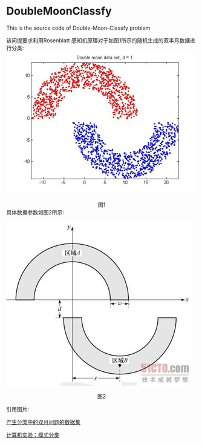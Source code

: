 # DoubleMoonClassfy
This is the source code of Double-Moon-Classfy problem

该问提要求利用Rosenblatt 感知机原理对于如图1所示的随机生成的双半月数据进行分类:
![](./res/timg.jpeg)
<center>图1</center>
具体数据参数如图2所示:

![](./res/timg-2.jpeg)
<center>图2</center>

引用图片:

[产生分类中的双月问题的数据集](http://www.cnblogs.com/cpointer/p/4908216.html)

[计算机实验：模式分类](http://book.51cto.com/art/201101/244261.htm)